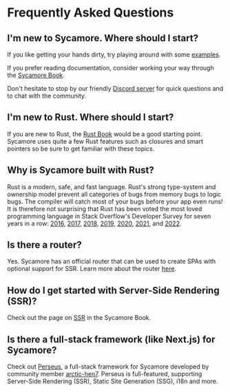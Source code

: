 # Frequently Asked Questions

## I'm new to Sycamore. Where should I start?

If you like getting your hands dirty, try playing around with some
[examples](https://github.com/sycamore-rs/sycamore/tree/main/examples).

If you prefer reading documentation, consider working your way through the
[Sycamore Book](../getting_started/installation).

Don't hesitate to stop by our friendly [Discord server](https://discord.gg/vDwFUmm6mU) for quick
questions and to chat with the community.

## I'm new to Rust. Where should I start?

If you are new to Rust, the [Rust Book](https://doc.rust-lang.org/book/) would be a good starting
point. Sycamore uses quite a few Rust features such as closures and smart pointers so be sure to get
familiar with these topics.

## Why is Sycamore built with Rust?

Rust is a modern, safe, and fast language. Rust's strong type-system and ownership model prevent all
categories of bugs from memory bugs to logic bugs. The compiler will catch most of your bugs before
your app even runs! It is therefore not surprising that Rust has been voted the most loved
programming language in Stack Overflow's Developer Survey for seven years in a row:
[2016](https://insights.stackoverflow.com/survey/2016#technology-most-loved-dreaded-and-wanted),
[2017](https://insights.stackoverflow.com/survey/2017#most-loved-dreaded-and-wanted),
[2018](https://insights.stackoverflow.com/survey/2018#technology-_-most-loved-dreaded-and-wanted-languages),
[2019](https://insights.stackoverflow.com/survey/2019#technology-_-most-loved-dreaded-and-wanted-languages),
[2020](https://insights.stackoverflow.com/survey/2020#most-loved-dreaded-and-wanted),
[2021](https://insights.stackoverflow.com/survey/2021/#technology-most-loved-dreaded-and-wanted),
and
[2022](https://survey.stackoverflow.co/2022/#section-most-loved-dreaded-and-wanted-programming-scripting-and-markup-languages).

## Is there a router?

Yes. Sycamore has an official router that can be used to create SPAs with optional support for SSR.
Learn more about the router [here](../advanced/routing).

## How do I get started with Server-Side Rendering (SSR)?

Check out the page on [SSR](../advanced/ssr) in the Sycamore Book.

## Is there a full-stack framework (like Next.js) for Sycamore?

Check out [Perseus](https://github.com/arctic-hen7/perseus), a full-stack framework for Sycamore
developed by community member [arctic-hen7](https://github.com/arctic-hen7). Perseus is
full-featured, supporting Server-Side Rendering (SSR), Static Site Generation (SSG), i18n and more.
